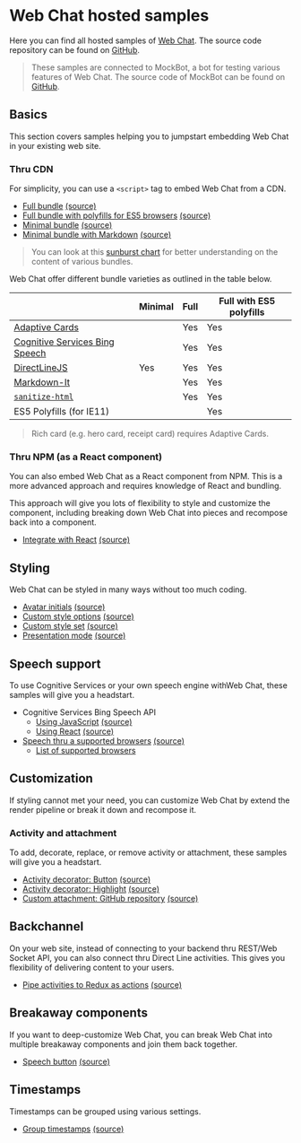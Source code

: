 # Web Chat hosted samples

Here you can find all hosted samples of [Web Chat](https://github.com/Microsoft/BotFramework-WebChat). The source code repository can be found on [GitHub](https://github.com/Microsoft/BotFramework-WebChat/tree/preview/samples).

> These samples are connected to MockBot, a bot for testing various features of Web Chat. The source code of MockBot can be found on [GitHub](https://github.com/compulim/BotFramework-MockBot).

## Basics

This section covers samples helping you to jumpstart embedding Web Chat in your existing web site.

### Thru CDN

For simplicity, you can use a `<script>` tag to embed Web Chat from a CDN.

- [Full bundle](https://microsoft.github.io/BotFramework-WebChat/full-bundle) [(source)](https://github.com/Microsoft/BotFramework-WebChat/tree/preview/samples/full-bundle)
- [Full bundle with polyfills for ES5 browsers](https://microsoft.github.io/BotFramework-WebChat/es5-bundle) [(source)](https://github.com/Microsoft/BotFramework-WebChat/tree/preview/samples/es5-bundle)
- [Minimal bundle](https://microsoft.github.io/BotFramework-WebChat/minimal-bundle) [(source)](https://github.com/Microsoft/BotFramework-WebChat/tree/preview/samples/minimal-bundle)
- [Minimal bundle with Markdown](https://microsoft.github.io/BotFramework-WebChat/minimal-bundle-with-markdown) [(source)](https://github.com/Microsoft/BotFramework-WebChat/tree/preview/samples/minimal-bundle-with-markdown)

> You can look at this [sunburst chart](http://cdn.botframework.com/botframework-webchat/preview/stats.html) for better understanding on the content of various bundles.

Web Chat offer different bundle varieties as outlined in the table below.

| | Minimal | Full | Full with ES5 polyfills |
| - | - | - | - |
| [Adaptive Cards](https://adaptivecards.io/) | | Yes | Yes |
| [Cognitive Services Bing Speech](https://azure.microsoft.com/en-us/services/cognitive-services/speech/) | | Yes | Yes |
| [DirectLineJS](https://npmjs.com/package/botframework-directlinejs) | Yes | Yes | Yes |
| [Markdown-It](https://npmjs.com/package/markdown-it/) | | Yes | Yes |
| [`sanitize-html`](https://npmjs.com/package/sanitize-html) | | Yes | Yes |
| ES5 Polyfills (for IE11) | | | Yes |

> Rich card (e.g. hero card, receipt card) requires Adaptive Cards.

### Thru NPM (as a React component)

You can also embed Web Chat as a React component from NPM. This is a more advanced approach and requires knowledge of React and bundling.

This approach will give you lots of flexibility to style and customize the component, including breaking down Web Chat into pieces and recompose back into a component.

- [Integrate with React](https://microsoft.github.io/BotFramework-WebChat/integrate-with-react) [(source)](https://github.com/Microsoft/BotFramework-WebChat/tree/preview/samples/integrate-with-react)

## Styling

Web Chat can be styled in many ways without too much coding.

- [Avatar initials](https://microsoft.github.io/BotFramework-WebChat/avatar-initials) [(source)](https://github.com/Microsoft/BotFramework-WebChat/tree/preview/samples/avatar-initials)
- [Custom style options](https://microsoft.github.io/BotFramework-WebChat/custom-style-options) [(source)](https://github.com/Microsoft/BotFramework-WebChat/tree/preview/samples/custom-style-options)
- [Custom style set](https://microsoft.github.io/BotFramework-WebChat/custom-style-set) [(source)](https://github.com/Microsoft/BotFramework-WebChat/tree/preview/samples/custom-style-set)
- [Presentation mode](https://microsoft.github.io/BotFramework-WebChat/presentation-mode) [(source)](https://github.com/Microsoft/BotFramework-WebChat/tree/preview/samples/presentation-mode)

## Speech support

To use Cognitive Services or your own speech engine withWeb Chat, these samples will give you a headstart.

- Cognitive Services Bing Speech API
   - [Using JavaScript](https://microsoft.github.io/BotFramework-WebChat/speech-cognitive-services-bing-speech) [(source)](https://github.com/Microsoft/BotFramework-WebChat/tree/preview/samples/speech-cognitive-services-bing-speech)
   - [Using React](https://microsoft.github.io/BotFramework-WebChat/speech-cognitive-services-bing-speech-react) [(source)](https://github.com/Microsoft/BotFramework-WebChat/tree/preview/samples/speech-cognitive-services-bing-speech-react)
- [Speech thru a supported browsers](https://microsoft.github.io/BotFramework-WebChat/speech-browser) [(source)](https://github.com/Microsoft/BotFramework-WebChat/tree/preview/samples/speech-browser)
   - [List of supported browsers](https://caniuse.com/#search=speech)

## Customization

If styling cannot met your need, you can customize Web Chat by extend the render pipeline or break it down and recompose it.

### Activity and attachment

To add, decorate, replace, or remove activity or attachment, these samples will give you a headstart.

- [Activity decorator: Button](https://microsoft.github.io/BotFramework-WebChat/activity-decorator-button) [(source)](https://github.com/Microsoft/BotFramework-WebChat/tree/preview/samples/activity-decorator-button)
- [Activity decorator: Highlight](https://microsoft.github.io/BotFramework-WebChat/activity-decorator-highlight) [(source)](https://github.com/Microsoft/BotFramework-WebChat/tree/preview/samples/activity-decorator-highlight)
- [Custom attachment: GitHub repository](https://microsoft.github.io/BotFramework-WebChat/custom-attachment-github-repository) [(source)](https://github.com/Microsoft/BotFramework-WebChat/tree/preview/samples/custom-attachment-github-repository)

## Backchannel

On your web site, instead of connecting to your backend thru REST/Web Socket API, you can also connect thru Direct Line activities. This gives you flexibility of delivering content to your users.

- [Pipe activities to Redux as actions](https://microsoft.github.io/BotFramework-WebChat/redux-activity-middleware) [(source)](https://github.com/Microsoft/BotFramework-WebChat/tree/preview/samples/redux-activity-middleware)

## Breakaway components

If you want to deep-customize Web Chat, you can break Web Chat into multiple breakaway components and join them back together.

- [Speech button](https://microsoft.github.io/BotFramework-WebChat/breakaway-speech-button) [(source)](https://github.com/Microsoft/BotFramework-WebChat/tree/preview/samples/breakaway-speech-button)

## Timestamps

Timestamps can be grouped using various settings.

- [Group timestamps](https://microsoft.github.io/BotFramework-WebChat/timestamp-grouping) [(source)](https://github.com/Microsoft/BotFramework-WebChat/tree/preview/samples/timestamp-grouping)
